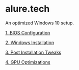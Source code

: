 # alure.tech
An optimized Windows 10 setup.

[1. BIOS Configuration](docs/bios.md)

[2. Windows Installation](docs/install.md)

[3. Post Installation Tweaks](docs/tweaks.md)

[4. GPU Optimizations](docs/gpu.md)
